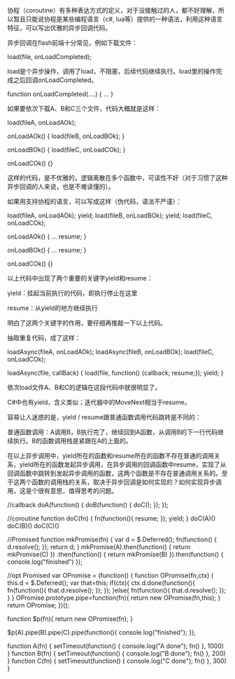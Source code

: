 协程（coroutine）有多种表达方式的定义，对于没接触过的人，都不好理解，所以暂且只能说协程是某些编程语言（c#, lua等）提供的一种语法，利用这种语言特征，可以写出优雅的异步回调代码。

异步回调在flash前端十分常见，例如下载文件：

load(file, onLoadCompleted);

load是个异步操作，调用了load，不阻塞，后续代码继续执行。load里的操作完成之后回调onLoadCompleted。

function onLoadCompleted(....) { ... }

如果要依次下载A、B和C三个文件，代码大概就是这样：

load(fileA, onLoadAOk);

onLoadAOk() {
  load(fileB, onLoadBOk);
}

onLoadBOk() {
  load(fileC, onLoadCOk);
}

onLoadCOk() {}

这样的代码，是不优雅的，逻辑离散在多个函数中，可读性不好（对于习惯了这种异步回调的人来说，也是不难读懂的）。

如果用支持协程的语言，可以写成这样（伪代码，语法不严谨）：

load(fileA, onLoadAOk);
yield;
load(fileB, onLoadBOk);
yield;
load(fileC, onLoadCOk);

onLoadAOk() {
  ...
  resume;
}

onLoadBOk() {
  ...
  resume;
}

onLoadCOk() {}

以上代码中出现了两个重要的关键字yield和resume：

yield：挂起当前执行的代码，即执行停止在这里

resume：从yield的地方继续执行

明白了这两个关键字的作用，要仔细再推敲一下以上代码。

抽取重复代码，成了这样：

loadAsync(fileA, onLoadAOk);
loadAsync(fileB, onLoadBOk);
load(fileC, onLoadCOk);

loadAsync(file, callBack) {
  load(file, function() {callback; resume;});
  yield;
}

依次load文件A、B和C的逻辑在这段代码中就很明显了。

C#中也有yield，含义类似；迭代器中的MoveNext相当于resume。

容易让人迷惑的是，yield / resume跟普通函数调用代码跳转是不同的：

普通函数调用：A调用B，B执行完了，继续回到A函数，从调用B的下一行代码继续执行。B的函数调用栈是紧跟在A的上面的。

在以上异步调用中，yield所在的函数和resume所在的函数不存在普通的调用关系，yield所在的函数发起异步调用，在异步调用的回调函数中resume，实现了从回调函数中跳转到发起异步调用的函数，这两个函数是不存在普通调用关系的。至于这两个函数的调用栈的关系，取决于异步回调是如何实现的？如何实现异步调用，这是个很有意思，值得思考的问题。

//callback
doA(function() {
    doB(function() {
        doC();
    });
});

//coroutine
function doC(fn) {
    fn(function(){
        resume;
    });
    yield;
}
doC(A)()
doC(B)()
doC(C)()

//Promised
function mkPromise(fn) {
    var d = $.Deferred();
    fn(function() {
        d.resolve();
    });
    return d;
}
mkPromise(A).then(function() {
                return mkPromise(C)
            })
            .then(function() {
                return mkPromise(B)
            }).then(function() {
                console.log("finished")
            });

//opt Promised
var OPromise = (function() {
    function OPromise(fn,ctx) {
        this.d = $.Deferred();
        var that=this;
        if(ctx){
            ctx.d.done(function(){
                fn(function(){
                    that.d.resolve();
                });
            });
        }else{
            fn(function(){
                that.d.resolve();
            });
        }
    }
    OPromise.prototype.pipe=function(fn){
        return new OPromise(fn,this);
    }
    return OPromise;
})();


function $p(fn){
    return new OPromise(fn);
}

$p(A).pipe(B).pipe(C).pipe(function(){
    console.log("finished");
});


function A(fn) {
    setTimeout(function() {
        console.log("A done");
        fn()
    }, 1000)
}
function B(fn) {
    setTimeout(function() {
        console.log("B done");
        fn()
    }, 200)
}
function C(fn) {
    setTimeout(function() {
        console.log("C done");
        fn()
    }, 300)
}
